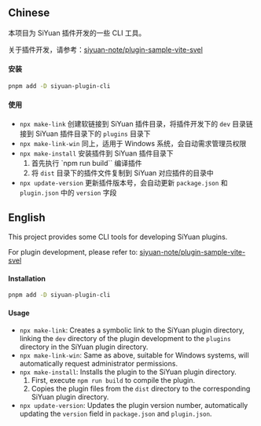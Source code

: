 ## Chinese

本项目为 SiYuan 插件开发的一些 CLI 工具。

关于插件开发，请参考：[siyuan-note/plugin-sample-vite-svel](https://github.com/siyuan-note/plugin-sample-vite-svelte)

#### 安装

```bash
pnpm add -D siyuan-plugin-cli
```

#### 使用

- `npx make-link` 创建软链接到 SiYuan 插件目录，将插件开发下的 `dev` 目录链接到 SiYuan 插件目录下的 `plugins` 目录下
- `npx make-link-win` 同上，适用于 Windows 系统，会自动需求管理员权限
- `npx make-install` 安装插件到 SiYuan 插件目录下
    1. 首先执行 `npm run build`` 编译插件
    2. 将 `dist` 目录下的插件文件复制到 SiYuan 对应插件的目录中
- `npx update-version` 更新插件版本号，会自动更新 `package.json` 和 `plugin.json` 中的 `version` 字段

## English

This project provides some CLI tools for developing SiYuan plugins.

For plugin development, please refer to: [siyuan-note/plugin-sample-vite-svel](https://github.com/siyuan-note/plugin-sample-vite-svelte)

#### Installation

```bash
pnpm add -D siyuan-plugin-cli
```

#### Usage

- `npx make-link`: Creates a symbolic link to the SiYuan plugin directory, linking the `dev` directory of the plugin development to the `plugins` directory in the SiYuan plugin directory.
- `npx make-link-win`: Same as above, suitable for Windows systems, will automatically request administrator permissions.
- `npx make-install`: Installs the plugin to the SiYuan plugin directory.
    1. First, execute `npm run build` to compile the plugin.
    2. Copies the plugin files from the `dist` directory to the corresponding SiYuan plugin directory.
- `npx update-version`: Updates the plugin version number, automatically updating the `version` field in `package.json` and `plugin.json`.
